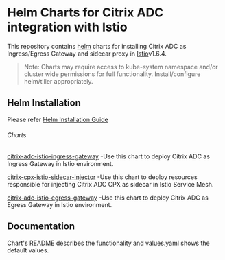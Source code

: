 # Helm Charts for Citrix ADC integration with Istio

This repository contains [helm](https://helm.sh) charts for installing Citrix ADC as Ingress/Egress Gateway and sidecar proxy in [Istio](https://istio.io)v1.6.4.


> Note: Charts may require access to kube-system namespace and/or cluster wide permissions for full functionality. Install/configure helm/tiller appropriately.

## Helm Installation
Please refer [Helm Installation Guide](https://github.com/citrix/citrix-helm-charts/blob/master/Helm_Installation_version_3.md)

###### Charts
[citrix-adc-istio-ingress-gateway](https://github.com/citrix/citrix-helm-charts/tree/master/citrix-adc-istio-ingress-gateway) -Use this chart to deploy Citrix ADC as Ingress Gateway in Istio environment.

[citrix-cpx-istio-sidecar-injector](https://github.com/citrix/citrix-helm-charts/tree/master/citrix-cpx-istio-sidecar-injector) -Use this chart to deploy resources responsible for injecting Citrix ADC CPX as sidecar in Istio Service Mesh.

[citrix-adc-istio-egress-gateway](https://github.com/citrix/citrix-helm-charts/tree/master/citrix-adc-istio-egress-gateway) -Use this chart to deploy Citrix ADC as Egress Gateway in Istio environment.


## Documentation
Chart's README describes the functionality and values.yaml shows the default values.
